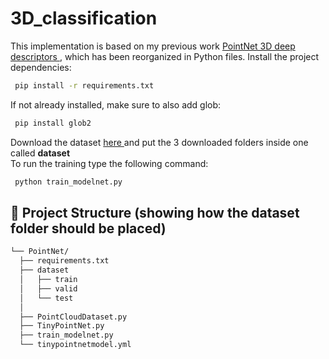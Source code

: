 # 3D_classification
This implementation is based on my previous work <a href="https://github.com/FedericoGelain/3DP_homeworks/tree/main/HW4%20-%203D%20Deep%20Descriptors"> PointNet 3D deep descriptors </a>, which has been reorganized in Python files.
Install the project dependencies:
```sh
 pip install -r requirements.txt
```
If not already installed, make sure to also add glob:
```sh
 pip install glob2
```
Download the dataset <a href="https://drive.google.com/drive/folders/1IweJGcOeOZN3wY79i2jFt3JE1bd7G51Z?usp=share_link"> here </a> and put the 3 downloaded folders inside one called <b>dataset</b> <br />
To run the training type the following command:
```sh
 python train_modelnet.py
```

## 📁 Project Structure (showing how the dataset folder should be placed)

```sh
└── PointNet/
  ├── requirements.txt
  ├── dataset
  │   ├── train
  │   ├── valid
  │   └── test
  │ 
  ├── PointCloudDataset.py
  ├── TinyPointNet.py
  ├── train_modelnet.py
  └── tinypointnetmodel.yml
```
